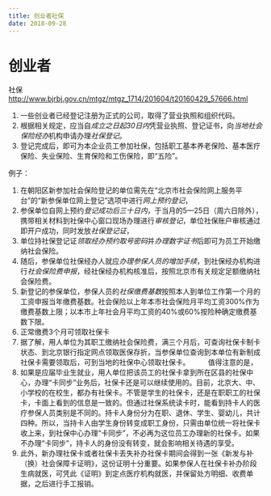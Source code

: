 ```yaml
---
title: 创业者社保
date: 2018-09-28
---
```

# 创业者
社保 
http://www.bjrbj.gov.cn/mtgz/mtgz_1714/201604/t20160429_57666.html
1. 一些创业者已经登记注册为正式的公司，取得了营业执照和组织代码。
2. 根据相关规定，应当自*成立之日起30日内*凭营业执照、登记证书，向*当地社会保险经办*机构申请办理*社保登记*。
3. 登记完成后，即可为本企业员工参加社保，包括职工基本养老保险、基本医疗保险、失业保险、生育保险和工伤保险，即“五险”。

例子：
1. 在朝阳区新参加社会保险登记的单位需先在“北京市社会保险网上服务平台”的“新参保单位网上登记”选项中进行*网上预约登记*，
2. 参保单位自网上预约*登记成功后三十日内*，于当月的5—25日（周六日除外），携带相关材料到社保中心窗口现场办理进行*审核登记*，单位社保账户审核通过即开户成功，同时发放*社保登记证*，
3. 单位持社保登记证*领取经办预约取号密码*并*办理数字证书*后即可为员工开始缴纳社会保险。
4. 随后，参保单位社保经办人就应*办理参保人员的增加手续*，到社保经办机构进行*社会保险费申报*，经社保经办机构核准后，按照北京市有关规定足额缴纳社会保险费。
5. 新登记的参保单位，参保人员的*社保缴费基数*按照本人到单位工作第一个月的工资申报当年缴费基数。社会保险以上年本市社会保险月平均工资300%作为缴费基数上限；以本市上年社会月平均工资的40%或60%按险种确定缴费基数下限。
6. 正常缴费3个月可领取社保卡
7. 据了解，用人单位为其职工缴纳社会保险费，满三个月后，可查询社保卡制卡状态、到北京银行指定网点领取医保存折，当参保单位查询到本单位有新制成社保卡需要领取后，可到当地的社保中心领取社保卡。
　　
值得注意的是，
1. 如果是应届毕业生就业，用人单位把该员工的社保卡拿到所在区县的社保中心，办理“卡同步”业务后，社保卡还是可以继续使用的。目前，北京大、中、小学校的在校生，都办有社保卡。不管是学生的社保卡，还是在职职工的社保卡，卡面上看到的信息是一致的。但通过社保系统读卡时，能看到持卡人的医疗参保人员类别是不同的。持卡人身份分为在职、退休、学生、婴幼儿，共计四种。所以，当持卡人由学生身份转变成职工身份，只需由单位统一将社保卡收上来，到社保中心办理“卡同步”，不必再为这位员工办理新的社保卡。如果不办理“卡同步”，持卡人的身份没有转变，就会影响相关待遇的享受。
2. 此外，新办理社保卡或者社保卡丢失补办社保卡期间会得到一张《新发与补（换）社会保障卡证明》，这份证明十分重要。如果参保人在社保卡补办阶段生病就医，可凭此《证明》到定点医疗机构就医，并保留处方明细、收费单据，之后进行手工报销。